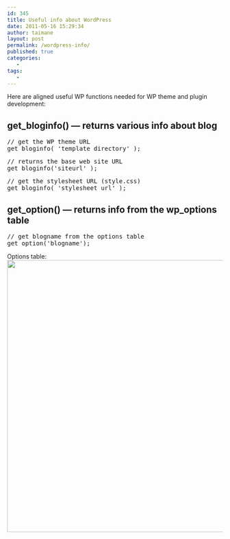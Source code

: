 ```yaml
---
id: 345
title: Useful info about WordPress
date: 2011-05-16 15:29:34
author: taimane
layout: post
permalink: /wordpress-info/
published: true
categories:
   -
tags:
   -
---
```

Here are aligned useful WP functions needed for WP theme and plugin development:

<h2>get_bloginfo() — returns various info about blog </h2> 
<pre>// get the WP theme URL
get_bloginfo( 'template_directory' );</pre>

<pre>// returns the base web site URL
get_bloginfo('siteurl' );</pre>

<pre>// get the stylesheet URL (style.css)
get_bloginfo( 'stylesheet_url' );</pre>

<h2>get_option()  — returns info from the wp_options table</h2>
<pre>// get blogname from the options table
get_option('blogname');</pre>Options table:<img src="https://programming-review.com/wp-content/uploads/2011/05/optionstable1.png" alt="" title="optionstable" width="687" height="635" class="alignnone size-full wp-image-353" />  
